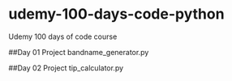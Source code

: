 # udemy-100-days-code-python
 Udemy 100 days of code course

 ##Day 01 Project
 bandname_generator.py

 ##Day 02 Project
 tip_calculator.py
